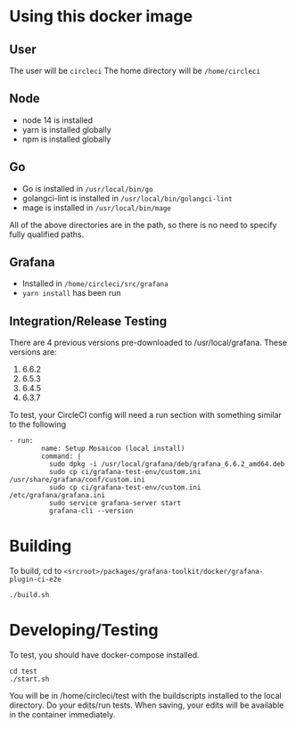 # Using this docker image

## User

The user will be `circleci`
The home directory will be `/home/circleci`

## Node

- node 14 is installed
- yarn is installed globally
- npm is installed globally

## Go

- Go is installed in `/usr/local/bin/go`
- golangci-lint is installed in `/usr/local/bin/golangci-lint`
- mage is installed in `/usr/local/bin/mage`

All of the above directories are in the path, so there is no need to specify fully qualified paths.

## Grafana

- Installed in `/home/circleci/src/grafana`
- `yarn install` has been run

## Integration/Release Testing

There are 4 previous versions pre-downloaded to /usr/local/grafana. These versions are:

1. 6.6.2
2. 6.5.3
3. 6.4.5
4. 6.3.7

To test, your CircleCI config will need a run section with something similar to the following

```
- run:
        name: Setup Mosaicoo (local install)
        command: |
          sudo dpkg -i /usr/local/grafana/deb/grafana_6.6.2_amd64.deb
          sudo cp ci/grafana-test-env/custom.ini /usr/share/grafana/conf/custom.ini
          sudo cp ci/grafana-test-env/custom.ini /etc/grafana/grafana.ini
          sudo service grafana-server start
          grafana-cli --version
```

# Building

To build, cd to `<srcroot>/packages/grafana-toolkit/docker/grafana-plugin-ci-e2e`

```
./build.sh
```

# Developing/Testing

To test, you should have docker-compose installed.

```
cd test
./start.sh
```

You will be in /home/circleci/test with the buildscripts installed to the local directory.
Do your edits/run tests. When saving, your edits will be available in the container immediately.
